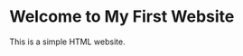 <!DOCTYPE html>
<html>
  <head>
    <title>My First Website</title>
  </head>
  <body>
    <h1>Welcome to My First Website</h1>
    <p>This is a simple HTML website.</p>
  </body>
</html>
